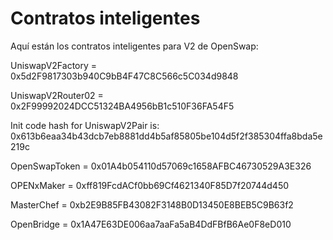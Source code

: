 # Contratos inteligentes

Aquí están los contratos inteligentes para V2 de OpenSwap:

UniswapV2Factory = 0x5d2F9817303b940C9bB4F47C8C566c5C034d9848

UniswapV2Router02 = 0x2F99992024DCC51324BA4956bB1c510F36FA54F5

Init code hash for UniswapV2Pair is: 0x613b6eaa34b43dcb7eb8881dd4b5af85805be104d5f2f385304ffa8bda5e219c

OpenSwapToken = 0x01A4b054110d57069c1658AFBC46730529A3E326

OPENxMaker = 0xff819FcdACf0bb69Cf4621340F85D7f20744d450

MasterChef = 0xb2E9B85FB43082F3148B0D13450E8BEB5C9B63f2

OpenBridge = 0x1A47E63DE006aa7aaFa5aB4DdFBfB6Ae0F8eD010

